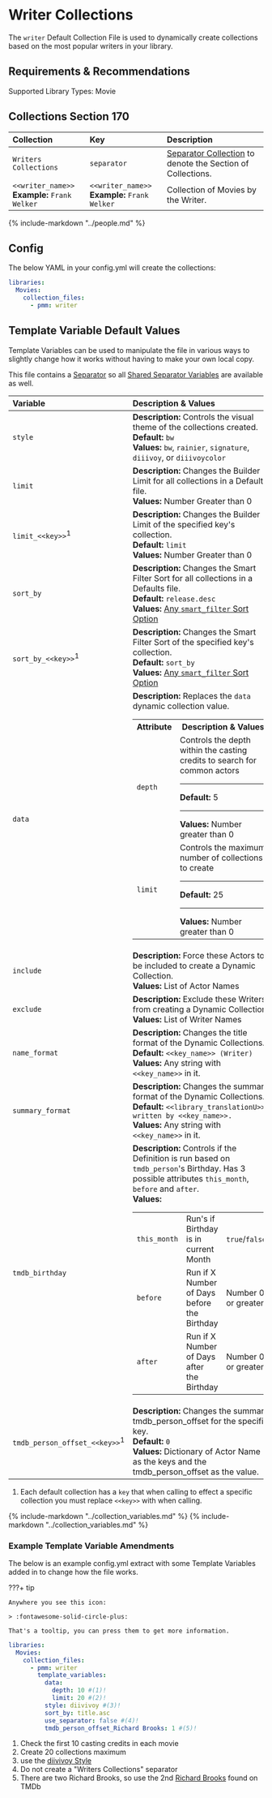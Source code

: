 # Writer Collections

The `writer` Default Collection File is used to dynamically create collections based on the most popular writers in your library.

## Requirements & Recommendations

Supported Library Types: Movie

## Collections Section 170

| Collection                                       | Key                                              | Description                                                                 |
|:-------------------------------------------------|:-------------------------------------------------|:----------------------------------------------------------------------------|
| `Writers Collections`                            | `separator`                                      | [Separator Collection](../separators.md) to denote the Section of Collections. |
| `<<writer_name>>`<br>**Example:** `Frank Welker` | `<<writer_name>>`<br>**Example:** `Frank Welker` | Collection of Movies by the Writer.                                         |

{%
   include-markdown "../people.md"
%}

## Config

The below YAML in your config.yml will create the collections:

```yaml
libraries:
  Movies:
    collection_files:
      - pmm: writer
```

## Template Variable Default Values

Template Variables can be used to manipulate the file in various ways to slightly change how it works without having to make your own local copy.

This file contains a [Separator](../separators.md) so all [Shared Separator Variables](../separators.md#shared-separator-variables) are available as well.

| Variable                                 | Description & Values                                                                                                                                                                                                                                                                                                                                                                                                                                                                                                                               |
|:-----------------------------------------|:---------------------------------------------------------------------------------------------------------------------------------------------------------------------------------------------------------------------------------------------------------------------------------------------------------------------------------------------------------------------------------------------------------------------------------------------------------------------------------------------------------------------------------------------------|
| `style`                                  | **Description:** Controls the visual theme of the collections created.<br>**Default:** `bw`<br>**Values:** `bw`, `rainier`, `signature`, `diiivoy`, or `diiivoycolor`                                                                                                                                                                                                                                                                                                                                                                              |
| `limit`                                  | **Description:** Changes the Builder Limit for all collections in a Defaults file.<br>**Values:** Number Greater than 0                                                                                                                                                                                                                                                                                                                                                                                                                            |
| `limit_<<key>>`<sup>1</sup>              | **Description:** Changes the Builder Limit of the specified key's collection.<br>**Default:** `limit`<br>**Values:** Number Greater than 0                                                                                                                                                                                                                                                                                                                                                                                                         |
| `sort_by`                                | **Description:** Changes the Smart Filter Sort for all collections in a Defaults file.<br>**Default:** `release.desc`<br>**Values:** [Any `smart_filter` Sort Option](../../builders/smart.md#sort-options)                                                                                                                                                                                                                                                                                                                               |
| `sort_by_<<key>>`<sup>1</sup>            | **Description:** Changes the Smart Filter Sort of the specified key's collection.<br>**Default:** `sort_by`<br>**Values:** [Any `smart_filter` Sort Option](../../builders/smart.md#sort-options)                                                                                                                                                                                                                                                                                                                                         |
| `data`                                   | **Description:** Replaces the `data` dynamic collection value.<table class="clearTable"><tr><th>Attribute</th><th>Description & Values</th></tr><tr><td><code>depth</code></td><td>Controls the depth within the casting credits to search for common actors<hr><strong>Default:</strong> 5<hr><strong>Values:</strong> Number greater than 0</td></tr><tr><td><code>limit</code></td><td>Controls the maximum number of collections to create<hr><strong>Default:</strong> 25<hr><strong>Values:</strong> Number greater than 0</td></tr></table> |
| `include`                                | **Description:** Force these Actors to be included to create a Dynamic Collection.<br>**Values:** List of Actor Names                                                                                                                                                                                                                                                                                                                                                                                                                              |
| `exclude`                                | **Description:** Exclude these Writers from creating a Dynamic Collection.<br>**Values:** List of Writer Names                                                                                                                                                                                                                                                                                                                                                                                                                                     |
| `name_format`                            | **Description:** Changes the title format of the Dynamic Collections.<br>**Default:** `<<key_name>> (Writer)`<br>**Values:** Any string with `<<key_name>>` in it.                                                                                                                                                                                                                                                                                                                                                                                 |
| `summary_format`                         | **Description:** Changes the summary format of the Dynamic Collections.<br>**Default:** `<<library_translationU>>s written by <<key_name>>.`<br>**Values:** Any string with `<<key_name>>` in it.                                                                                                                                                                                                                                                                                                                                                  |
| `tmdb_birthday`                          | **Description:** Controls if the Definition is run based on `tmdb_person`'s Birthday. Has 3 possible attributes `this_month`, `before` and `after`.<br>**Values:**<table class="clearTable"><tr><td>`this_month`</td><td>Run's if Birthday is in current Month</td><td>`true`/`false`</td></tr><tr><td>`before`</td><td>Run if X Number of Days before the Birthday</td><td>Number 0 or greater</td></tr><tr><td>`after`</td><td>Run if X Number of Days after the Birthday</td><td>Number 0 or greater</td></tr></table>                          |
| `tmdb_person_offset_<<key>>`<sup>1</sup> | **Description:** Changes the summary tmdb_person_offset for the specific key.<br>**Default:** `0`<br>**Values:** Dictionary of Actor Name as the keys and the tmdb_person_offset as the value.                                                                                                                                                                                                                                                                                                                                                     |

1. Each default collection has a `key` that when calling to effect a specific collection you must replace `<<key>>` with when calling.

{%
   include-markdown "../collection_variables.md"
%}
{%
   include-markdown "../collection_variables.md"
%}
### Example Template Variable Amendments

The below is an example config.yml extract with some Template Variables added in to change how the file works.

???+ tip

    Anywhere you see this icon:
   
    > :fontawesome-solid-circle-plus:
   
    That's a tooltip, you can press them to get more information.

```yaml
libraries:
  Movies:
    collection_files:
      - pmm: writer
        template_variables:
          data:
            depth: 10 #(1)!
            limit: 20 #(2)!
          style: diivivoy #(3)!
          sort_by: title.asc
          use_separator: false #(4)!
          tmdb_person_offset_Richard Brooks: 1 #(5)!
```

1.  Check the first 10 casting credits in each movie
2.  Create 20 collections maximum
3.  use the [diivivoy Style](#rainier-style)
4.  Do not create a "Writers Collections" separator
5.  There are two Richard Brooks, so use the 2nd [Richard Brooks](https://www.themoviedb.org/search?query=Richard%20Brooks) found on TMDb
